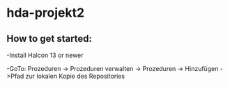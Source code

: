 # hda-projekt2

## How to get started:
-Install Halcon 13 or newer 

-GoTo: Prozeduren -> Prozeduren verwalten -> Prozeduren -> Hinzufügen ->Pfad zur lokalen Kopie des Repositories
